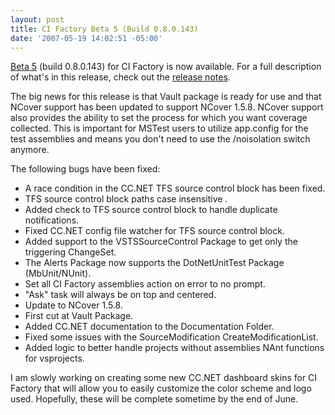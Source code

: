 ```yaml
---
layout: post
title: CI Factory Beta 5 (Build 0.8.0.143)
date: '2007-05-19 14:02:51 -05:00'
---
```


[Beta 5](http://code.google.com/p/ci-factory/downloads/detail?name=CI-Factory-Beta-0.8.0.143.zip&can=2&q=) (build 0.8.0.143) for CI Factory is now available. For a full description of what's in this release, check out the [release notes](http://docs.google.com/Doc?id=dd6cv3jm_09r2s2h). 

The big news for this release is that Vault package is ready for use and that NCover support has been updated to support NCover 1.5.8. NCover support also provides the ability to set the process for which you want coverage collected. This is important for MSTest users to utilize app.config for the test assemblies and means you don't need to use the /noisolation switch anymore. 

The following bugs have been fixed: 

*   A race condition in the CC.NET TFS source control block has been fixed.
*   TFS source control block paths case insensitive .
*   Added check to TFS source control block to handle duplicate notifications.
*   Fixed CC.NET config file watcher for TFS source control block.
*   Added support to the VSTSSourceControl Package to get only the triggering ChangeSet.
*   The Alerts Package now supports the DotNetUnitTest Package (MbUnit/NUnit).
*   Set all CI Factory assemblies action on error to no prompt.
*   "Ask" task will always be on top and centered.
*   Update to NCover 1.5.8.
*   First cut at Vault Package.
*   Added CC.NET documentation to the Documentation Folder.
*   Fixed some issues with the SourceModification CreateModificationList.
*   Added logic to better handle projects without assemblies NAnt functions for vsprojects. 

I am slowly working on creating some new CC.NET dashboard skins for CI Factory that will allow you to easily customize the color scheme and logo used. Hopefully, these will be complete sometime by the end of June.
